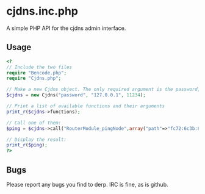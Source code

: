 cjdns.inc.php
=============
A simple PHP API for the cjdns admin interface.

Usage
-------------
```php
<?
// Include the two files
require "Bencode.php";
require "Cjdns.php";

// Make a new Cjdns object. The only required argument is the password, but it also accepts the IP and the port
$cjdns = new Cjdns("password", "127.0.0.1", 11234);

// Print a list of available functions and their arguments
print_r($cjdns->functions);

// Call one of them:
$ping = $cjdns->call("RouterModule_pingNode",array("path"=>"fc72:6c3b:8c74:68a7:d8c3:b4e0:6cbd:9588")));

// Display the result:
print_r($ping);
?>
```

Bugs
-------------
Please report any bugs you find to derp. IRC is fine, as is github.
